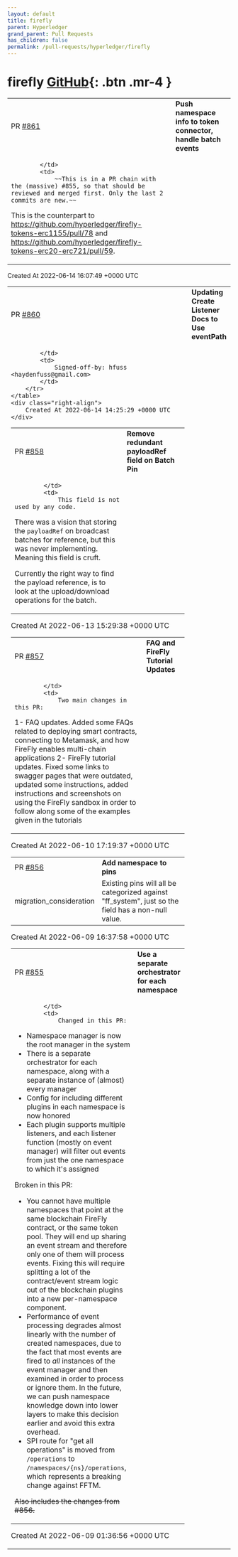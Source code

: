 ```yaml
---
layout: default
title: firefly
parent: Hyperledger
grand_parent: Pull Requests
has_children: false
permalink: /pull-requests/hyperledger/firefly
---
```


# firefly <span class="fs-3 right-align">[GitHub](https://github.com/hyperledger/firefly){: .btn .mr-4 }</span>


<div>
    <table>
        <tr>
            <td>
                PR <a href="https://github.com/hyperledger/firefly/pull/861" class=".btn">#861</a>
            </td>
            <td>
                <b>
                    Push namespace info to token connector, handle batch events
                </b>
            </td>
        </tr>
        <tr>
            <td>
                
            </td>
            <td>
                ~~This is in a PR chain with the (massive) #855, so that should be reviewed and merged first. Only the last 2 commits are new.~~

This is the counterpart to https://github.com/hyperledger/firefly-tokens-erc1155/pull/78 and https://github.com/hyperledger/firefly-tokens-erc20-erc721/pull/59.
            </td>
        </tr>
    </table>
    <div class="right-align">
        Created At 2022-06-14 16:07:49 +0000 UTC
    </div>
</div>

<div>
    <table>
        <tr>
            <td>
                PR <a href="https://github.com/hyperledger/firefly/pull/860" class=".btn">#860</a>
            </td>
            <td>
                <b>
                    Updating Create Listener Docs to Use eventPath
                </b>
            </td>
        </tr>
        <tr>
            <td>
                
            </td>
            <td>
                Signed-off-by: hfuss <haydenfuss@gmail.com>
            </td>
        </tr>
    </table>
    <div class="right-align">
        Created At 2022-06-14 14:25:29 +0000 UTC
    </div>
</div>

<div>
    <table>
        <tr>
            <td>
                PR <a href="https://github.com/hyperledger/firefly/pull/858" class=".btn">#858</a>
            </td>
            <td>
                <b>
                    Remove redundant payloadRef field on Batch Pin
                </b>
            </td>
        </tr>
        <tr>
            <td>
                
            </td>
            <td>
                This field is not used by any code.

There was a vision that storing the `payloadRef` on broadcast batches for reference, but this was never implementing. Meaning this field is cruft.

Currently the right way to find the payload reference, is to look at the upload/download operations for the batch.
            </td>
        </tr>
    </table>
    <div class="right-align">
        Created At 2022-06-13 15:29:38 +0000 UTC
    </div>
</div>

<div>
    <table>
        <tr>
            <td>
                PR <a href="https://github.com/hyperledger/firefly/pull/857" class=".btn">#857</a>
            </td>
            <td>
                <b>
                    FAQ and FireFly Tutorial Updates
                </b>
            </td>
        </tr>
        <tr>
            <td>
                
            </td>
            <td>
                Two main changes in this PR:
1- FAQ updates. Added some FAQs related to deploying smart contracts, connecting to Metamask, and how FireFly enables multi-chain applications
2- FireFly tutorial updates. Fixed some links to swagger pages that were outdated, updated some instructions, added instructions and screenshots on using the FireFly sandbox in order to follow along some of the examples given in the tutorials
            </td>
        </tr>
    </table>
    <div class="right-align">
        Created At 2022-06-10 17:19:37 +0000 UTC
    </div>
</div>

<div>
    <table>
        <tr>
            <td>
                PR <a href="https://github.com/hyperledger/firefly/pull/856" class=".btn">#856</a>
            </td>
            <td>
                <b>
                    Add namespace to pins
                </b>
            </td>
        </tr>
        <tr>
            <td>
                <span class="chip">migration_consideration</span>
            </td>
            <td>
                Existing pins will all be categorized against "ff_system", just so the field has a non-null value.
            </td>
        </tr>
    </table>
    <div class="right-align">
        Created At 2022-06-09 16:37:58 +0000 UTC
    </div>
</div>

<div>
    <table>
        <tr>
            <td>
                PR <a href="https://github.com/hyperledger/firefly/pull/855" class=".btn">#855</a>
            </td>
            <td>
                <b>
                    Use a separate orchestrator for each namespace
                </b>
            </td>
        </tr>
        <tr>
            <td>
                
            </td>
            <td>
                Changed in this PR:
- Namespace manager is now the root manager in the system
- There is a separate orchestrator for each namespace, along with a separate instance of (almost) every manager
- Config for including different plugins in each namespace is now honored
- Each plugin supports multiple listeners, and each listener function (mostly on event manager) will filter out events from just the one namespace to which it's assigned

Broken in this PR:
- You cannot have multiple namespaces that point at the same blockchain FireFly contract, or the same token pool. They will end up sharing an event stream and therefore only one of them will process events. Fixing this will require splitting a lot of the contract/event stream logic out of the blockchain plugins into a new per-namespace component.
- Performance of event processing degrades almost linearly with the number of created namespaces, due to the fact that most events are fired to _all_ instances of the event manager and then examined in order to process or ignore them. In the future, we can push namespace knowledge down into lower layers to make this decision earlier and avoid this extra overhead.
- SPI route for "get all operations" is moved from `/operations` to `/namespaces/{ns}/operations`, which represents a breaking change against FFTM.

~~Also includes the changes from #856.~~
            </td>
        </tr>
    </table>
    <div class="right-align">
        Created At 2022-06-09 01:36:56 +0000 UTC
    </div>
</div>

